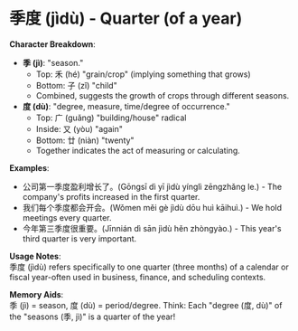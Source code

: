 # **季度 (jìdù) - Quarter (of a year)**

**Character Breakdown**:  
- **季 (jì)**: "season."
  - Top: 禾 (hé) "grain/crop" (implying something that grows)
  - Bottom: 子 (zǐ) "child"
  - Combined, suggests the growth of crops through different seasons.  
- **度 (dù)**: "degree, measure, time/degree of occurrence."
  - Top: 广 (guǎng) "building/house" radical
  - Inside: 又 (yòu) "again"
  - Bottom: 廿 (niàn) "twenty"
  - Together indicates the act of measuring or calculating.

**Examples**:  
- 公司第一季度盈利增长了。(Gōngsī dì yī jìdù yínglì zēngzhǎng le.) - The company's profits increased in the first quarter.  
- 我们每个季度都会开会。(Wǒmen měi gè jìdù dōu huì kāihuì.) - We hold meetings every quarter.  
- 今年第三季度很重要。(Jīnnián dì sān jìdù hěn zhòngyào.) - This year's third quarter is very important.

**Usage Notes**:  
季度 (jìdù) refers specifically to one quarter (three months) of a calendar or fiscal year-often used in business, finance, and scheduling contexts.

**Memory Aids**:  
季 (jì) = season, 度 (dù) = period/degree. Think: Each "degree (度, dù)" of the "seasons (季, jì)" is a quarter of the year!